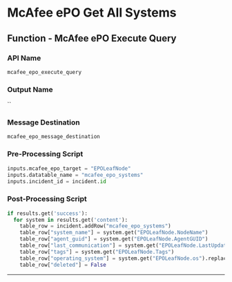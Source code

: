 <!--
    DO NOT MANUALLY EDIT THIS FILE
    THIS FILE IS AUTOMATICALLY GENERATED WITH resilient-sdk codegen
    Generated with resilient-sdk v50.0.151
-->

# McAfee ePO Get All Systems

## Function - McAfee ePO Execute Query

### API Name
`mcafee_epo_execute_query`

### Output Name
``

### Message Destination
`mcafee_epo_message_destination`

### Pre-Processing Script
```python
inputs.mcafee_epo_target = "EPOLeafNode"
inputs.datatable_name = "mcafee_epo_systems"
inputs.incident_id = incident.id
```

### Post-Processing Script
```python
if results.get('success'):
  for system in results.get('content'):
    table_row = incident.addRow("mcafee_epo_systems")
    table_row["system_name"] = system.get("EPOLeafNode.NodeName")
    table_row["agent_guid"] = system.get("EPOLeafNode.AgentGUID")
    table_row["last_communication"] = system.get("EPOLeafNode.LastUpdate")
    table_row["tags"] = system.get("EPOLeafNode.Tags")
    table_row["operating_system"] = system.get("EPOLeafNode.os").replace("|", " | ")
    table_row["deleted"] = False
```

---

